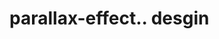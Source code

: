 # parallax-effect.. desgin                                                                                                                                                                                                                                                                                                                                                                                                                                                                                                                                                                                                                                          
